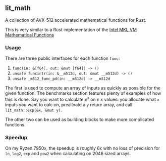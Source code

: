 ## lit_math
A collection of AVX-512 accelerated mathematical functions for Rust.

This is very similar to a Rust implementation of the [Intel MKL VM Mathematical Functions](https://www.intel.com/content/www/us/en/develop/documentation/onemkl-developer-reference-c/top/vector-mathematical-functions/vm-mathematical-functions.html)

### Usage

There are three public interfaces for each function `func`:
1. `func(in: &[f64], out: &mut [f64]) -> ()`
2. `unsafe funcintr(in: &__m512d, out: &mut __m512d) -> ()`
3. `unsafe _m512_func_pd(in: __m512d) -> __m512d`

The first is used to compute an array of inputs as quickly as possible for the given function. The benchmarks section features plenty of examples of how this is done. Say you want to calculate $e^x$ on n $x$ values: you allocate what `x` inputs you want to calc on, prealloate a `y` return array, and call `lit_math::exp(&x, &mut y)`. 

The other two can be used as building blocks to make more complicated functions.

### Speedup

On my Ryzen 7950x, the speedup is roughly 6x with no loss of precision for `ln`, `log2`, `exp` and `pow2` when calculating on 2048 sized arrays.